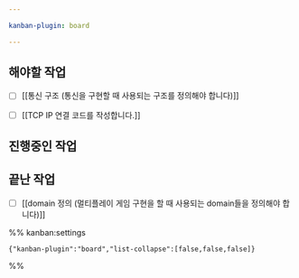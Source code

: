 ```yaml
---

kanban-plugin: board

---
```


## 해야할 작업

- [ ] [[통신 구조 (통신을 구현할 때 사용되는 구조를 정의해야 합니다)]]
- [ ] [[TCP IP 연결 코드를 작성합니다.]]


## 진행중인 작업



## 끝난 작업

- [ ] [[domain 정의 (멀티플레이 게임 구현을 할 때 사용되는 domain들을 정의해야 합니다)]]




%% kanban:settings
```
{"kanban-plugin":"board","list-collapse":[false,false,false]}
```
%%